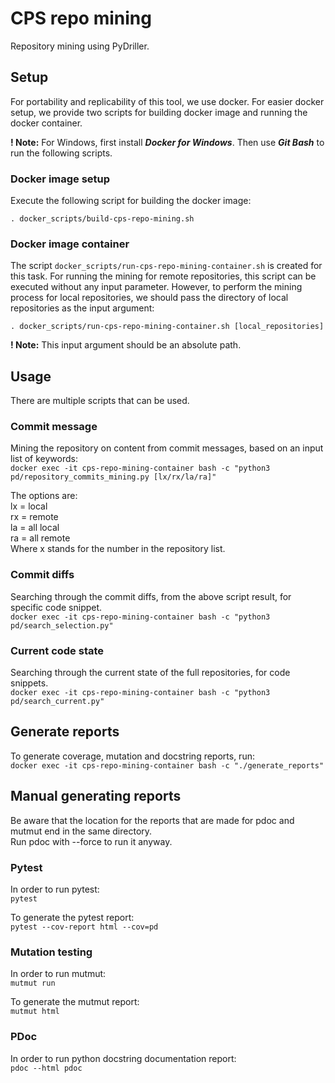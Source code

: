 # CPS repo mining
Repository mining using PyDriller.

## Setup
For portability and replicability of this tool, we use docker.
For easier docker setup, we provide two scripts for building docker image and running the docker container.

__! Note:__ For Windows, first install **_Docker for Windows_**. Then use **_Git Bash_** to run the following scripts.

### Docker image setup
Execute the following script for building the docker image:

`. docker_scripts/build-cps-repo-mining.sh`

### Docker image container
The script `docker_scripts/run-cps-repo-mining-container.sh` is created for this task. 
For running the mining for remote repositories, this script can be executed without any input parameter.
However, to perform the mining process for local repositories, we should pass the directory of local repositories as the input argument:

`. docker_scripts/run-cps-repo-mining-container.sh [local_repositories]`

__! Note:__ This input argument should be an absolute path.

## Usage
There are multiple scripts that can be used.

### Commit message
Mining the repository on content from commit messages, based on an input list of keywords:\
`docker exec -it cps-repo-mining-container bash -c "python3 pd/repository_commits_mining.py [lx/rx/la/ra]"`

The options are:\
lx = local\
rx = remote\
la = all local\
ra = all remote\
Where x stands for the number in the repository list.

### Commit diffs
Searching through the commit diffs, from the above script result, for specific code snippet.\
`docker exec -it cps-repo-mining-container bash -c "python3 pd/search_selection.py"`


### Current code state
Searching through the current state of the full repositories, for code snippets.\
`docker exec -it cps-repo-mining-container bash -c "python3 pd/search_current.py"`


## Generate reports
To generate coverage, mutation and docstring reports, run:\
`docker exec -it cps-repo-mining-container bash -c "./generate_reports"`

## Manual generating reports
Be aware that the location for the reports that are made for pdoc and mutmut end in the same directory.\
Run pdoc with --force to run it anyway.

### Pytest
In order to run pytest:\
`pytest`

To generate the pytest report:\
`pytest --cov-report html --cov=pd`

### Mutation testing
In order to run mutmut:\
`mutmut run`

To generate the mutmut report:\
`mutmut html`

### PDoc
In order to run python docstring documentation report:\
`pdoc --html pdoc`
